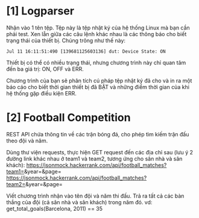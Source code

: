 # [1] Logparser

Nhận vào 1 tên tệp. Tệp này là tệp nhật ký của hệ thống Linux mà bạn cần phải test. Xen lẫn giữa các câu lệnh khác nhau là các thông báo cho biết trạng thái của thiết bị. Chúng trông như thế này:
```
Jul 11 16:11:51:490 [139681125603136] dut: Device State: ON
```
Thiết bị có thể có nhiều trạng thái, nhưng chương trình này chỉ quan tâm đến ba giá trị: ON, OFF và ERR.

Chương trình của bạn sẽ phân tích cú pháp tệp nhật ký đã cho và in ra một báo cáo cho biết thời gian thiết bị đã BẬT và những điểm thời gian của khi hệ thống gặp điều kiện ERR.

# [2] Football Competition
REST API chứa thông tin về các trận bóng đá, cho phép tìm kiếm trận đấu theo đội và năm. 

Dùng thư viện requests, thực hiện GET request đến các địa chỉ sau (lưu ý 2 đường link khác nhau ở team1 và team2, tương ứng cho sân nhà và sân khách):
https://jsonmock.hackerrank.com/api/football_matches?team1=<team>&year=<year>&page=<page>
https://jsonmock.hackerrank.com/api/football_matches?team2=<team>&year=<year>&page=<page>

Viết chương trình nhận vào tên đội và năm thi đấu. Trả ra tất cả các bàn thắng của đội (cả sân nhà và sân khách) trong năm đó.
vd: get_total_goals(Barcelona, 2011) == 35